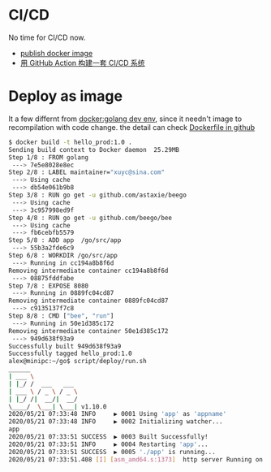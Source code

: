 # CI/CD
No time for CI/CD now.
* [publish docker image](https://help.github.com/cn/actions/language-and-framework-guides/publishing-docker-images)
* [用 GitHub Action 构建一套 CI/CD 系统](https://cloud.tencent.com/developer/article/1624786)

# Deploy as image
It a few differnt from  [docker:golang dev env](go_docker.md), since it needn't image to recompilation with code change. 
the detail can check [Dockerfile in github](https://github.com/yc-alex-xu/go)

```bash
$ docker build -t hello_prod:1.0 .
Sending build context to Docker daemon  25.29MB
Step 1/8 : FROM golang
 ---> 7e5e8028e8ec
Step 2/8 : LABEL maintainer="xuyc@sina.com"
 ---> Using cache
 ---> db54e061b9b8
Step 3/8 : RUN go get -u github.com/astaxie/beego
 ---> Using cache
 ---> 3c957998ed9f
Step 4/8 : RUN go get -u github.com/beego/bee
 ---> Using cache
 ---> fb6cebfb5579
Step 5/8 : ADD app  /go/src/app
 ---> 55b3a2fde6c9
Step 6/8 : WORKDIR /go/src/app
 ---> Running in cc194a8b8f6d
Removing intermediate container cc194a8b8f6d
 ---> 08875fddfabe
Step 7/8 : EXPOSE 8080
 ---> Running in 0889fc04cd87
Removing intermediate container 0889fc04cd87
 ---> c9135137f7c8
Step 8/8 : CMD ["bee", "run"]
 ---> Running in 50e1d385c172
Removing intermediate container 50e1d385c172
 ---> 949d638f93a9
Successfully built 949d638f93a9
Successfully tagged hello_prod:1.0
alex@minipc:~/go$ script/deploy/run.sh 
______
| ___ \
| |_/ /  ___   ___
| ___ \ / _ \ / _ \
| |_/ /|  __/|  __/
\____/  \___| \___| v1.10.0
2020/05/21 07:33:48 INFO     ▶ 0001 Using 'app' as 'appname'
2020/05/21 07:33:48 INFO     ▶ 0002 Initializing watcher...
app
2020/05/21 07:33:51 SUCCESS  ▶ 0003 Built Successfully!
2020/05/21 07:33:51 INFO     ▶ 0004 Restarting 'app'...
2020/05/21 07:33:51 SUCCESS  ▶ 0005 './app' is running...
2020/05/21 07:33:51.408 [I] [asm_amd64.s:1373]  http server Running on http://:8080

```